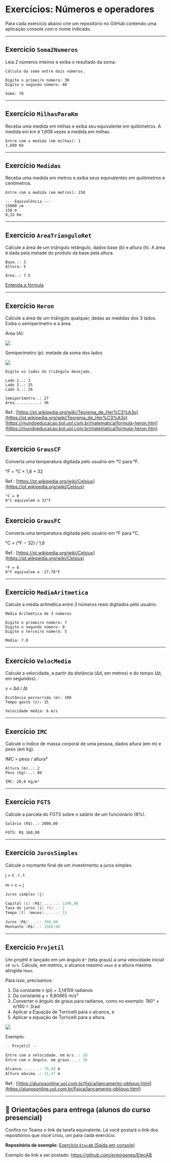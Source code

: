 # Exercícios: Números e operadores

Para cada exercício abaixo crie um repositório no GitHub contendo uma aplicação console com o nome indicado.

---
## Exercício `Soma2Numeros`

Leia 2 números inteiros e exiba o resultado da soma:

```
Cálculo da soma entre dois números.

Digite o primeiro número: 30
Digite o segundo número: 40

Soma: 70
```

---
## Exercício `MilhasParaKm`

Receba uma medida em milhas e exiba seu equivalente em quilômetros. A medida em km é 1,609 vezes a medida em milhas.

```
Entre com a medida (em milhas): 1
1,609 Km
```

---
## Exercício `Medidas`

Receba uma medida em metros e exiba seus equivalentes em quilômetros e centímetros.

```
Entre com a medida (em metros): 150

--- Equivalência ---
15000 cm
150 m
0,15 Km
```

---
## Exercício `AreaTrianguloRet`

Calcule a área de um triângulo retângulo, dados base (b) e altura (h). A área é dada pela metade do produto da base pela altura.

```
Base..: 3
Altura: 5

Área..: 7.5
```

[Entenda a fórmula](https://youtu.be/1Tk3FLDXb1k)

---
## Exercício `Heron`

Calcule a área de um triângulo qualquer, dadas as medidas dos 3 lados. Exiba o semiperímetro e a área.

Área (A): 

![](https://wikimedia.org/api/rest_v1/media/math/render/svg/bde3239088f69abf01f5c3f487b18d4fd3ae4505)

Semiperímetro (p): metade da soma dos lados

![](https://wikimedia.org/api/rest_v1/media/math/render/svg/08ed8a6e351198e0c4ca8d71fa2e2bc4171e9439)


```
Digite os lados do triângulo desejado.

Lado 1..: 3
Lado 2..: 25
Lado 3..: 26

Semiperímetro..: 27
Área...........: 36
```

Ref.: 
[https://pt.wikipedia.org/wiki/Teorema_de_Her%C3%A3o](https://pt.wikipedia.org/wiki/Teorema_de_Her%C3%A3o)
[https://mundoeducacao.bol.uol.com.br/matematica/formula-heron.htm](https://mundoeducacao.bol.uol.com.br/matematica/formula-heron.htm)

---
## Exercício `GrausCF`

Converta uma temperatura digitada pelo usuário em °C para °F.

°F = °C × 1,8 + 32

Ref.: [https://pt.wikipedia.org/wiki/Celsius](https://pt.wikipedia.org/wiki/Celsius)

```
°C = 0
0°C equivalem a 32°F
```

---
## Exercício `GrausFC`

Converta uma temperatura digitada pelo usuário em °F para °C.

°C = (°F − 32) / 1,8

Ref.: [https://pt.wikipedia.org/wiki/Celsius](https://pt.wikipedia.org/wiki/Celsius)

```
°F = 0
0°F equivalem a -17,78°F
```

---
## Exercício `MediaAritmetica`

Calcule a média aritmética entre 3 números reais digitados pelo usuário.

```
Média Aritmética de 3 números

Digite o primeiro número: 7
Digite o segundo número: 9
Digite o terceiro número: 5

Média: 7.0
```

---
## Exercício `VelocMedia`

Calcule a velocidade, a partir da distância (Δd, em metros) e do tempo (Δt, em segundos).

v = Δd / Δt

```
Distância percorrida (m): 100
Tempo gasto (s): 15

Velocidade média: 6 m/s
```

---
## Exercício `IMC`

Calcule o índice de massa corporal de uma pessoa, dados altura (em m) e peso (em kg).

IMC = peso / altura²

```
Altura (m)..: 2
Peso (kg)...: 80

IMC: 20,0 kg/m²
```

---
## Exercício `FGTS`

Calcule a parcela do FGTS sobre o salário de um funcionário (8%).

```
Salário (R$)..: 2000,00

FGTS: R$ 160,00
```

---
## Exercício `JurosSimples`

Calcule o montante final de um investimento a juros simples.

j = c . i . t

m = c + j

```c
Juros simples (j)

Capital [c] (R$).......: 1200,00
Taxa de juros [i] (%)..: 2
Tempo [t] (meses)......: 15

Juros (R$).....: 360,00
Montante (R$)..: 1560,00
```

---
## Exercício `Projetil`

Um projétil é lançado em um ângulo `θ°` (teta graus) a uma velocidade inicial `v0 m/s`. Calcule, em metros, o alcance máximo `xmax` e a altura máxima atingida `hmax`.

Para isso, precisamos:

1. Da constante `π` (pi) = 3,14159 radianos
1. Da constante `g` = 9,80665 m/s²
1. Converter o ângulo de graus para radianos, como no exemplo: 180° × π/180 = 3rad
1. Aplicar a Equação de Torricelli para o alcance, e
1. Aplicar a equação de Torricelli para a altura.

![](https://github.com/ermogenes/aulas-logica-programacao/raw/master/exercises/lancamento_obliquo.png)

Exemplo:

```c
-- Projétil --

Entre com a velocidade, em m/s..: 30
Entre com o ângulo, em graus....: 30

Alcance........: 79,48 m
Altura máxima..: 11,47 m
```

Ref.: [https://alunosonline.uol.com.br/fisica/lancamento-obliquo.html](https://alunosonline.uol.com.br/fisica/lancamento-obliquo.html)

---

## 🏁 Orientações para entrega (alunos do curso presencial)

Confira no Teams o link da tarefa equivalente. Lá você postará o link dos repositórios que você criou, um para cada exercício.

**Repositório de exemplo:**
[Exercício `EtecAB` (Saída em console)](https://github.com/ermogenes/EtecAB)

Exemplo de link a ser postado: https://github.com/ermogenes/EtecAB


